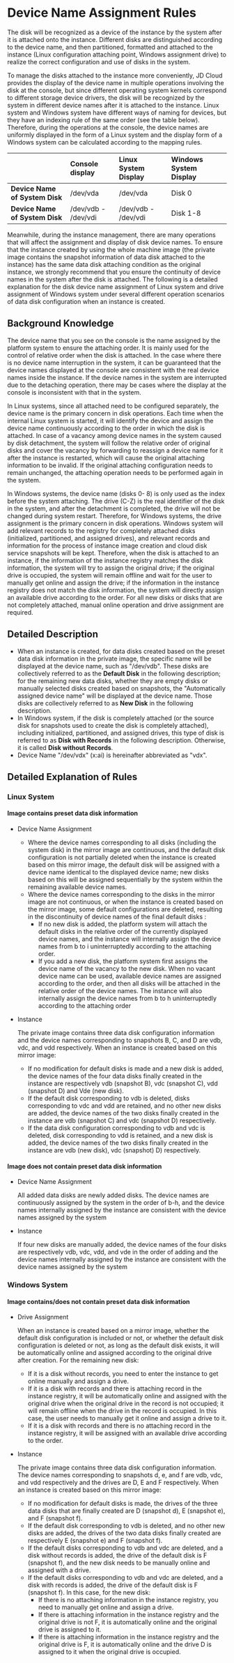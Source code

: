# Device Name Assignment Rules

The disk will be recognized as a device of the instance by the system after it is attached onto the instance. Different disks are distinguished according to the device name, and then partitioned, formatted and attached to the instance (Linux configuration attaching point, Windows assignment drive) to realize the correct configuration and use of disks in the system.

To manage the disks attached to the instance more conveniently, JD Cloud provides the display of the device name in multiple operations involving the disk at the console, but since different operating system kernels correspond to different storage device drivers, the disk will be recognized by the system in different device names after it is attached to the instance. Linux system and Windows system have different ways of naming for devices, but they have an indexing rule of the same order (see the table below). Therefore, during the operations at the console, the device names are uniformly displayed in the form of a Linux system and the display form of a Windows system can be calculated according to the mapping rules.


||Console display|Linux System Display|Windows System Display
|:---|:---|:---|:---|
**Device Name of System Disk**|/dev/vda|/dev/vda|Disk 0
**Device Name of System Disk**|/dev/vdb - /dev/vdi	|/dev/vdb - /dev/vdi|Disk 1-8

Meanwhile, during the instance management, there are many operations that will affect the assignment and display of disk device names. To ensure that the instance created by using the whole machine image (the private image contains the snapshot information of data disk attached to the instance) has the same data disk attaching condition as the original instance, we strongly recommend that you ensure the continuity of device names in the system after the disk is attached. The following is a detailed explanation for the disk device name assignment of Linux system and drive assignment of Windows system under several different operation scenarios of data disk configuration when an instance is created.

## Background Knowledge

The device name that you see on the console is the name assigned by the platform system to ensure the attaching order. It is mainly used for the control of relative order when the disk is attached. In the case where there is no device name interruption in the system, it can be guaranteed that the device names displayed at the console are consistent with the real device names inside the instance. If the device names in the system are interrupted due to the detaching operation, there may be cases where the display at the console is inconsistent with that in the system.

In Linux systems, since all attached need to be configured separately, the device name is the primary concern in disk operations. Each time when the internal Linux system is started, it will identify the device and assign the device name continuously according to the order in which the disk is attached. In case of a vacancy among device names in the system caused by disk detachment, the system will follow the relative order of original disks and cover the vacancy by forwarding to reassign a device name for it after the instance is restarted, which will cause the original attaching information to be invalid. If the original attaching configuration needs to remain unchanged, the attaching operation needs to be performed again in the system.

In Windows systems, the device name (disks 0- 8) is only used as the index before the system attaching. The drive (C-Z) is the real identifier of the disk in the system, and after the detachment is completed, the drive will not be changed during system restart. Therefore, for Windows systems, the drive assignment is the primary concern in disk operations. Windows system will add relevant records to the registry for completely attached disks (initialized, partitioned, and assigned drives), and relevant records and information for the process of instance image creation and cloud disk service snapshots will be kept. Therefore, when the disk is attached to an instance, if the information of the instance registry matches the disk information, the system will try to assign the original drive; if the original drive is occupied, the system will remain offline and wait for the user to manually get online and assign the drive; if the information in the instance registry does not match the disk information, the system will directly assign an available drive according to the order. For all new disks or disks that are not completely attached, manual online operation and drive assignment are required.

## Detailed Description

* When an instance is created, for data disks created based on the preset data disk information in the private image, the specific name will be displayed at the device name, such as "/dev/vdb". These disks are collectively referred to as the **Default Disk** in the following description; for the remaining new data disks, whether they are empty disks or manually selected disks created based on snapshots, the "Automatically assigned device name" will be displayed at the device name. Those disks are collectively referred to as **New Disk** in the following description.
* In Windows system, if the disk is completely attached (or the source disk for snapshots used to create the disk is completely attached), including initialized, partitioned, and assigned drives, this type of disk is referred to as **Disk with Records** in the following description. Otherwise, it is called **Disk without Records**.
* Device Name "/dev/vdx" (x:ai) is hereinafter abbreviated as "vdx".

## Detailed Explanation of Rules

### Linux System	

#### Image contains preset data disk information	

* Device Name Assignment	

	* Where the device names corresponding to all disks (including the system disk) in the mirror image are continuous, and the default disk configuration is not partially deleted when the instance is created based on this mirror image, the default disk will be assigned with a device name identical to the displayed device name; new disks based on this will be assigned sequentially by the system within the remaining available device names.
	* Where the device names corresponding to the disks in the mirror image are not continuous, or when the instance is created based on the mirror image, some default configurations are deleted, resulting in the discontinuity of device names of the final default disks :
		* If no new disk is added, the platform system will attach the default disks in the relative order of the currently displayed device names, and the instance will internally assign the device names from b to i uninterruptedly according to the attaching order.
		* If you add a new disk, the platform system first assigns the device name of the vacancy to the new disk. When no vacant device name can be used, available device names are assigned according to the order, and then all disks will be attached in the relative order of the device names. The instance will also internally assign the device names from b to h uninterruptedly according to the attaching order
* Instance	

	The private image contains three data disk configuration information and the device names corresponding to snapshots B, C, and D are vdb, vdc, and vdd respectively. When an instance is created based on this mirror image:
	
	* If no modification for default disks is made and a new disk is added, the device names of the four data disks finally created in the instance are respectively vdb (snapshot B), vdc (snapshot C), vdd (snapshot D) and Vde (new disk).
	* If the default disk corresponding to vdb is deleted, disks corresponding to vdc and vdd are retained, and no other new disks are added, the device names of the two disks finally created in the instance are vdb (snapshot C) and vdc (snapshot D) respectively.
	* If the data disk configuration corresponding to vdb and vdc is deleted, disk corresponding to vdd is retained, and a new disk is added, the device names of the two disks finally created in the instance are vdb (new disk), vdc (snapshot) D) respectively.

#### Image does not contain preset data disk information

* Device Name Assignment	
	
	All added data disks are newly added disks. The device names are continuously assigned by the system in the order of b-h, and the device names internally assigned by the instance are consistent with the device names assigned by the system
* Instance	
	
	If four new disks are manually added, the device names of the four disks are respectively vdb, vdc, vdd, and vde in the order of adding and the device names internally assigned by the instance are consistent with the device names assigned by the system


### Windows System	

#### Image contains/does not contain preset data disk information	

* Drive Assignment
	
	When an instance is created based on a mirror image, whether the default disk configuration is included or not, or whether the default disk configuration is deleted or not, as long as the default disk exists, it will be automatically online and assigned according to the original drive after creation. For the remaining new disk:
	
	* If it is a disk without records, you need to enter the instance to get online manually and assign a drive.
	* If it is a disk with records and there is attaching record in the instance registry, it will be automatically online and assigned with the original drive when the original drive in the record is not occupied; it will remain offline when the drive in the record is occupied. In this case, the user needs to manually get it online and assign a drive to it.
	* If it is a disk with records and there is no attaching record in the instance registry, it will be assigned with an available drive according to the order.

* Instance
	
	The private image contains three data disk configuration information. The device names corresponding to snapshots d, e, and f are vdb, vdc, and vdd respectively and the drives are D, E and F respectively. When an instance is created based on this mirror image:
	
	* If no modification for default disks is made, the drives of the three data disks that are finally created are D (snapshot d), E (snapshot e), and F (snapshot f).
	* If the default disk corresponding to vdb is deleted, and no other new disks are added, the drives of the two data disks finally created are respectively E (snapshot e) and F (snapshot f).
	* If the default disks corresponding to vdb and vdc are deleted, and a disk without records is added, the drive of the default disk is F (snapshot f), and the new disk needs to be manually online and assigned with a drive.
	* If the default disks corresponding to vdb and vdc are deleted, and a disk with records is added, the drive of the default disk is F (snapshot f). In this case, for the new disk:
		* If there is no attaching information in the instance registry, you need to manually get online and assign a drive.
		* If there is attaching information in the instance registry and the original drive is not F, it is automatically online and the original drive is assigned to it.
		* If there is attaching information in the instance registry and the original drive is F, it is automatically online and the drive D is assigned to it when the original drive is occupied.

